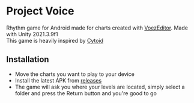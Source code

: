 # Project Voice

Rhythm game for Android made for charts created with [VoezEditor](https://github.com/AndrewFM/VoezEditor). Made with Unity 2021.3.9f1<br>
This game is heavily inspired by [Cytoid](https://github.com/Cytoid/Cytoid)

## Installation
- Move the charts you want to play to your device
- Install the latest APK from [releases](https://github.com/Kurante2801/ProjectVoice/releases)
- The game will ask you where your levels are located, simply select a folder and press the Return button and you're good to go
